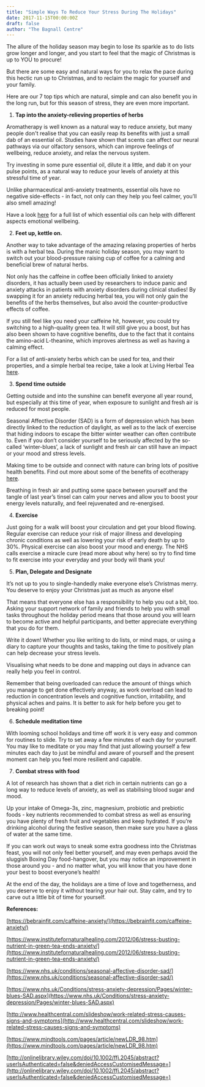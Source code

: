 ```yaml
---
title: "Simple Ways To Reduce Your Stress During The Holidays"
date: 2017-11-15T00:00:00Z
draft: false
author: "The Bagnall Centre"
---
```


The allure of the holiday season may begin to lose its sparkle as to do lists grow longer and longer, and you start to feel that the magic of Christmas is up to YOU to procure!

But there are some easy and natural ways for you to relax the pace during this hectic run up to Christmas, and to reclaim the magic for yourself and your family.

Here are our 7 top tips which are natural, simple and can also benefit you in the long run, but for this season of stress, they are even more important.

1. **Tap into the anxiety-relieving properties of herbs**

Aromatherapy is well known as a natural way to reduce anxiety, but many people don't realise that you can easily reap its benefits with just a small dab of an essential oil. Studies have shown that scents can affect our neural pathways via our olfactory sensors, which can improve feelings of wellbeing, reduce anxiety, and relax the nervous system.

Try investing in some pure essential oil, dilute it a little, and dab it on your pulse points, as a natural way to reduce your levels of anxiety at this stressful time of year.

Unlike pharmaceutical anti-anxiety treatments, essential oils have no negative side-effects - in fact, not only can they help you feel calmer, you’ll also smell amazing!

Have a look [here](https://www.aromaweb.com/essentialoils/emotional.asp) for a full list of which essential oils can help with different aspects emotional wellbeing.

2. **Feet up, kettle on.**

Another way to take advantage of the amazing relaxing properties of herbs is with a herbal tea. During the manic holiday season, you may want to switch out your blood-pressure raising cup of coffee for a calming and beneficial brew of natural herbs.

Not only has the caffeine in coffee been officially linked to anxiety disorders, it has actually been used by researchers to induce panic and anxiety attacks in patients with anxiety disorders during clinical studies! By swapping it for an anxiety reducing herbal tea, you will not only gain the benefits of the herbs themselves, but also avoid the counter-productive effects of coffee.

If you still feel like you need your caffeine hit, however, you could try switching to a high-quality green tea. It will still give you a boost, but has also been shown to have cognitive benefits, due to the fact that it contains the amino-acid L-theanine, which improves alertness as well as having a calming effect.

For a list of anti-anxiety herbs which can be used for tea, and their properties, and a simple herbal tea recipe, take a look at Living Herbal Tea [here](http://www.livingherbaltea.com/herbal-tea-for-anxiety/).

3. **Spend time outside**

Getting outside and into the sunshine can benefit everyone all year round, but especially at this time of year, when exposure to sunlight and fresh air is reduced for most people.

Seasonal Affective Disorder (SAD) is a form of depression which has been directly linked to the reduction of daylight, as well as to the lack of exercise that hiding indoors to escape the bitter winter weather can often contribute to. Even if you don’t consider yourself to be seriously affected by the so-called ‘winter-blues’, a lack of sunlight and fresh air can still have an impact or your mood and stress levels.

Making time to be outside and connect with nature can bring lots of positive health benefits. Find out more about some of the benefits of ecotherapy [here](https://www.mind.org.uk/information-support/drugs-and-treatments/ecotherapy/#.WjUM2VSFjOR).

Breathing in fresh air and putting some space between yourself and the tangle of last year’s tinsel can calm your nerves and allow you to boost your energy levels naturally, and feel rejuvenated and re-energised.

4. **Exercise**

Just going for a walk will boost your circulation and get your blood flowing. Regular exercise can reduce your risk of major illness and developing chronic conditions as well as lowering your risk of early death by up to 30%. Physical exercise can also boost your mood and energy. The NHS calls exercise a miracle cure (read more about why here) so try to find time to fit exercise into your everyday and your body will thank you!

5. **Plan, Delegate and Designate**

It’s not up to you to single-handedly make everyone else’s Christmas merry. You deserve to enjoy your Christmas just as much as anyone else!

That means that everyone else has a responsibility to help you out a bit, too. Asking your support network of family and friends to help you with small tasks throughout the holiday period means that those around you will learn to become active and helpful participants, and better appreciate everything that you do for them.

Write it down! Whether you like writing to do lists, or mind maps, or using a diary to capture your thoughts and tasks, taking the time to positively plan can help decrease your stress levels.

Visualising what needs to be done and mapping out days in advance can really help you feel in control.

Remember that being overloaded can reduce the amount of things which you manage to get done effectively anyway, as work overload can lead to reduction in concentration levels and cognitive function, irritability, and physical aches and pains. It is better to ask for help before you get to breaking point!

6. **Schedule meditation time**

With looming school holidays and time off work it is very easy and common for routines to slide. Try to set away a few minutes of each day for yourself. You may like to meditate or you may find that just allowing yourself a few minutes each day to just be mindful and aware of yourself and the present moment can help you feel more resilient and capable.

7. **Combat stress with food**

A lot of research has shown that a diet rich in certain nutrients can go a long way to reduce levels of anxiety, as well as stabilising blood sugar and mood.

Up your intake of Omega-3s, zinc, magnesium, probiotic and prebiotic foods -  key nutrients recommended to combat stress as well as ensuring you have plenty of fresh fruit and vegetables and keep hydrated. If you’re drinking alcohol during the festive season, then make sure you have a glass of water at the same time.

If you can work out ways to sneak some extra goodness into the Christmas feast, you will not only feel better yourself, and may even perhaps avoid the sluggish Boxing Day food-hangover, but you may notice an improvement in those around you - and no matter what, you will know that you have done your best to boost everyone’s health!

At the end of the day, the holidays are a time of love and togetherness, and you deserve to enjoy it without tearing your hair out. Stay calm, and try to carve out a little bit of time for yourself.

**References:**

[https://bebrainfit.com/caffeine-anxiety/](https://bebrainfit.com/caffeine-anxiety/)

[https://www.institutefornaturalhealing.com/2012/06/stress-busting-nutrient-in-green-tea-ends-anxiety/](https://www.institutefornaturalhealing.com/2012/06/stress-busting-nutrient-in-green-tea-ends-anxiety/)

[https://www.nhs.uk/conditions/seasonal-affective-disorder-sad/](https://www.nhs.uk/conditions/seasonal-affective-disorder-sad/)

[https://www.nhs.uk/Conditions/stress-anxiety-depression/Pages/winter-blues-SAD.aspx](https://www.nhs.uk/Conditions/stress-anxiety-depression/Pages/winter-blues-SAD.aspx)

[http://www.healthcentral.com/slideshow/work-related-stress-causes-signs-and-symptoms](http://www.healthcentral.com/slideshow/work-related-stress-causes-signs-and-symptoms)

[https://www.mindtools.com/pages/article/newLDR_98.htm](https://www.mindtools.com/pages/article/newLDR_98.htm)

[http://onlinelibrary.wiley.com/doi/10.1002/ffj.2045/abstract?userIsAuthenticated=false&deniedAccessCustomisedMessage=](http://onlinelibrary.wiley.com/doi/10.1002/ffj.2045/abstract?userIsAuthenticated=false&deniedAccessCustomisedMessage=)